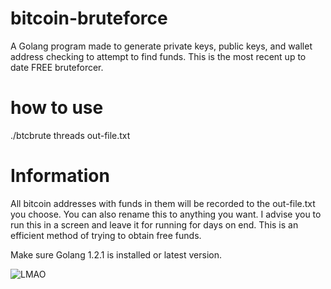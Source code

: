 # bitcoin-bruteforce
A Golang program made to generate private keys, public keys, and wallet address checking to attempt to find funds. This is the most recent up to date FREE bruteforcer.

# how to use

./btcbrute threads out-file.txt

# Information

All bitcoin addresses with funds in them will be recorded to the out-file.txt you choose. You can also rename this to anything you want. I advise you to run this in a screen and leave it for running for days on end. This is an efficient method of trying to obtain free funds.

Make sure Golang 1.2.1 is installed or latest version.

![LMAO](https://github.com/v0rl0x/bitcoin-bruteforce/assets/148959415/9f5cc5e5-0161-4554-ba45-f17a85324543)
